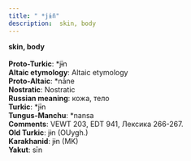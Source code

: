 ```yaml
---
title: " *jɨ̄n"
description:  skin, body
---
```

<strong> skin, body</strong><br><br>
<strong>Proto-Turkic</strong>:  *jɨ̄n<br>
<strong>Altaic etymology</strong>:  Altaic etymology<br>
<strong> Proto-Altaic</strong>:  *nā́ne<br>
<strong>Nostratic</strong>:  Nostratic<br>
<strong>Russian meaning</strong>:  кожа, тело<br>
<strong>Turkic</strong>:  *jɨ̄n<br>
<strong>Tungus-Manchu</strong>:  *nansa<br>
<strong>Comments</strong>:  VEWT 203, EDT 941, Лексика 266-267.<br>
<strong>Old Turkic</strong>:  jɨn (OUygh.)<br>
<strong>Karakhanid</strong>:  jɨn (MK)<br>
<strong>Yakut</strong>:  sīn<br>


